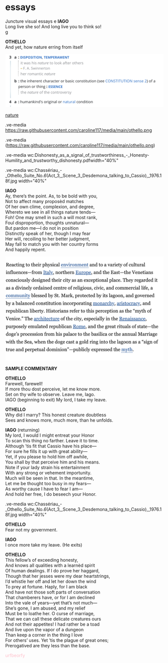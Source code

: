 # essays
Juncture visual essays
e
**IAGO** </br>
Long live she so! And long live you to think so! </br>g

**OTHELLO** </br>
    And yet, how nature erring from itself </br>
    
   ![nature](https://raw.githubusercontent.com/caroline117/media/main/othello.png)

[nature](https://raw.githubusercontent.com/caroline117/media/main/othello.png)

.ve-media https://raw.githubusercontent.com/caroline117/media/main/othello.png

.ve-media (https://raw.githubusercontent.com/caroline117/media/main/othello.png)

.ve-media wc:Dishonesty_as_a_signal_of_trustworthiness_-_Honesty-Humility_and_trustworthy_dishonesty.pdfwidth="40%"


.ve-media wc:Chassériau_-_Othello_Suite_No._6_(Act_3,_Scene_3_Desdemona_talking_to_Cassio),_1976.18f.jpg width="40%"  

**IAGO** </br>
Ay, there’s the point. As, to be bold with you, </br>
Not to affect many proposèd matches </br>
Of her own clime, complexion, and degree, </br>
Whereto we see in all things nature tends— </br>
Foh! One may smell in such a will most rank, </br>
Foul disproportion, thoughts unnatural— </br>
But pardon me—I do not in position </br>
Distinctly speak of her, though I may fear </br>
Her will, recoiling to her better judgment, </br>
May fall to match you with her country forms </br>
And happily repent. </br> 

![nature](https://raw.githubusercontent.com/caroline117/media/main/Venice.png) 

**SAMPLE COMMENTARY** </br>


**OTHELLO**  </br>
Farewell, farewell! </br>
If more thou dost perceive, let me know more. </br>
Set on thy wife to observe. Leave me, Iago. </br>
IAGO (beginning to exit)  My lord, I take my leave. </br>

**OTHELLO**  </br>
Why did I marry? This honest creature doubtless </br>
Sees and knows more, much more, than he unfolds. </br>


**IAGO** (returning) </br>
My lord, I would I might entreat your Honor </br>
To scan this thing no farther. Leave it to time. </br>
Although ’tis fit that Cassio have his place— </br>
For sure he fills it up with great ability— </br>
Yet, if you please to hold him off awhile, </br>
You shall by that perceive him and his means. </br>
Note if your lady strain his entertainment </br>
With any strong or vehement importunity. </br>
Much will be seen in that. In the meantime, </br>
Let me be thought too busy in my fears— </br>
As worthy cause I have to fear I am— </br>
And hold her free, I do beseech your Honor. </br>

.ve-media wc:Chassériau_-_Othello_Suite_No._6_(Act_3,_Scene_3_Desdemona_talking_to_Cassio),_1976.18f.jpg width="40%" 

**OTHELLO**  </br>
Fear not my government. </br>

**IAGO**   </br>
I once more take my leave. (He exits) </br>

**OTHELLO** </br>
This fellow’s of exceeding honesty, </br>
And knows all qualities with a learnèd spirit </br>
Of human dealings. If I do prove her haggard, </br>
Though that her jesses were my dear heartstrings, </br>
I’d whistle her off and let her down the wind </br>
To prey at fortune. Haply, for I am black </br>
And have not those soft parts of conversation </br>
That chamberers have, or for I am declined </br>
Into the vale of years—yet that’s not much— </br>
She’s gone, I am abused, and my relief </br>
Must be to loathe her. O curse of marriage, </br>
That we can call these delicate creatures ours </br>
And not their appetites! I had rather be a toad </br>
And live upon the vapor of a dungeon </br>
Than keep a corner in the thing I love </br>
For others’ uses. Yet ’tis the plague of great ones; </br>
Prerogatived are they less than the base. </br>

<p style="color:pink;"> urfbeorfy </p>
